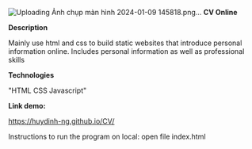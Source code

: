 ![Uploading Ảnh chụp màn hình 2024-01-09 145818.png…]()
**CV Online**

**Description**

Mainly use html and css to build static websites that introduce personal information online. Includes personal information as well as professional skills

**Technologies**

"HTML
CSS
Javascript"

**Link demo:**

https://huydinh-ng.github.io/CV/

Instructions to run the program on local: open file index.html

